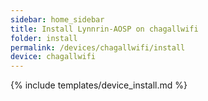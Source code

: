 ```yaml
---
sidebar: home_sidebar
title: Install Lynnrin-AOSP on chagallwifi
folder: install
permalink: /devices/chagallwifi/install
device: chagallwifi
---
```

{% include templates/device_install.md %}
